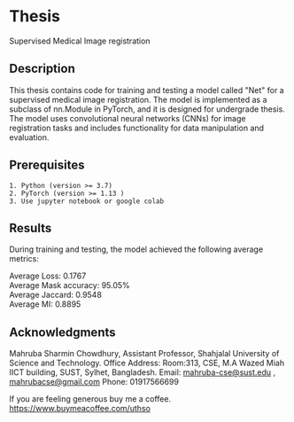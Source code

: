 # Thesis
Supervised Medical Image registration




## Description
This thesis contains code for training and testing a model called "Net" for a supervised medical image registration. The model is implemented as a subclass of nn.Module in PyTorch, and it is designed for undergrade thesis. The model uses convolutional neural networks (CNNs) for image registration tasks and includes functionality for data manipulation and evaluation.



## Prerequisites

    1. Python (version >= 3.7)
    2. PyTorch (version >= 1.13 )
    3. Use jupyter notebook or google colab
    
    

## Results
During training and testing, the model achieved the following average metrics:


Average Loss: 0.1767	
Average Mask accuracy: 95.05%	 
Average Jaccard: 0.9548	 
Average MI: 0.8895





## Acknowledgments
   Mahruba Sharmin Chowdhury,
   Assistant Professor, Shahjalal University of Science and Technology.
   Office Address: Room:313, CSE, M.A Wazed Miah IICT building, 
   SUST, Sylhet, Bangladesh.
   Email: mahruba-cse@sust.edu , mahrubacse@gmail.com
   Phone: 01917566699
    




If you are feeling generous buy me a coffee. https://www.buymeacoffee.com/uthso
